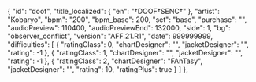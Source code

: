 {
      "id": "doof",
      "title_localized": {
        "en": "†DOOF†SENC†"
      },
      "artist": "Kobaryo",
      "bpm": "200",
      "bpm_base": 200,
      "set": "base",
      "purchase": "",
      "audioPreview": 110400,
      "audioPreviewEnd": 132000,
      "side": 1,
      "bg": "observer_conflict",
      "version": "AFF.21.R1",
      "date": 999999999,
      "difficulties": [
        {
          "ratingClass": 0,
          "chartDesigner": "",
          "jacketDesigner": "",
          "rating": -1
        },
        {
          "ratingClass": 1,
          "chartDesigner": "",
          "jacketDesigner": "",
          "rating": -1
        },
        {
          "ratingClass": 2,
          "chartDesigner": "FAnTasy",
          "jacketDesigner": "",
          "rating": 10,
          "ratingPlus": true
        }
      ]
    },